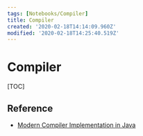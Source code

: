 ```yaml
---
tags: [Notebooks/Compiler]
title: Compiler
created: '2020-02-18T14:14:09.960Z'
modified: '2020-02-18T14:25:40.519Z'
---
```


# Compiler

[TOC]

## Reference

- [Modern Compiler Implementation in Java]()

